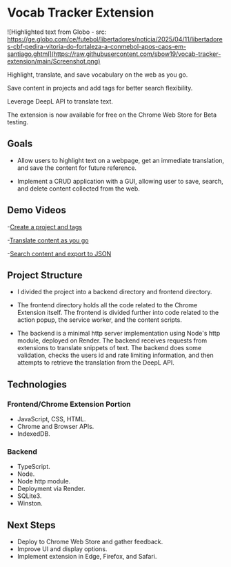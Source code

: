 # Vocab Tracker Extension

![Highlighted text from Globo - src: https://ge.globo.com/ce/futebol/libertadores/noticia/2025/04/11/libertadores-cbf-pedira-vitoria-do-fortaleza-a-conmebol-apos-caos-em-santiago.ghtml](https://raw.githubusercontent.com/sbow19/vocab-tracker-extension/main/Screenshot.png)

Highlight, translate, and save vocabulary on the web as you go.

Save content in projects and add tags for better search flexibility.

Leverage DeepL API to translate text.

The extension is now available for free on the Chrome Web Store for Beta testing. 


## Goals

- Allow users to highlight text on a webpage, get an immediate translation, and save the content
for future reference. 

- Implement a CRUD application with a GUI, allowing user to save, search, and delete content collected
from the web.


## Demo Videos

-[Create a project and tags](https://vimeo.com/1074720576)

-[Translate content as you go](https://vimeo.com/1074720640)

-[Search content and export to JSON](https://vimeo.com/1074720610)


## Project Structure

- I divided the project into a backend directory and frontend directory. 

- The frontend directory holds all the code related to the Chrome 
Extension itself. The frontend is divided further into code related to the action popup, the service worker, and the content scripts.

- The backend is a minimal http server implementation using Node's http module, deployed on Render.
The backend receives requests from extensions to translate snippets of text. The backend does some validation, checks the users id and rate limiting information, and then attempts to retrieve the translation from the DeepL API.


## Technologies

### Frontend/Chrome Extension Portion
- JavaScript, CSS, HTML.
- Chrome and Browser APIs.
- IndexedDB.

### Backend
- TypeScript.
- Node.
- Node http module.
- Deployment via Render.
- SQLite3.
- Winston.


## Next Steps

- Deploy to Chrome Web Store and gather feedback.
- Improve UI and display options. 
- Implement extension in Edge, Firefox, and Safari.

